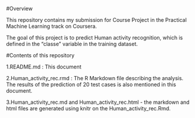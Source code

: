 #Overview

This repository contains my submission for Course Project in the Practical Machine Learning track on Coursera.

The goal of this project is to predict Human activity recognition, which is defined in the “classe” variable in the training dataset.


#Contents of this repository

1.README.md : This document

2.Human_activity_rec.rmd : The R Markdown file describing the analysis. The results of the prediction of 20 test cases is also mentioned in this document.

3.Human_activity_rec.md and Human_activity_rec.html - the markdown and html files are generated using knitr on the Human_activity_rec.Rmd.
